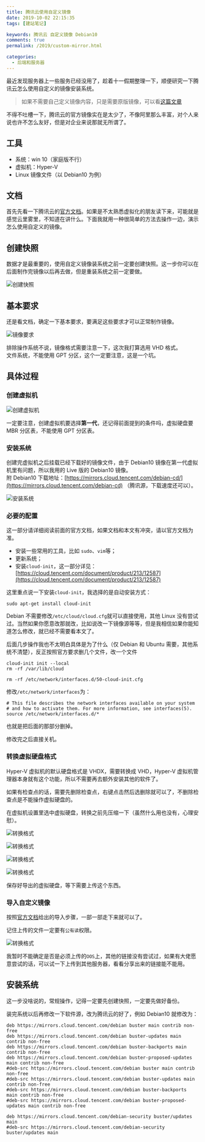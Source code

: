 ```yaml
---
title: 腾讯云使用自定义镜像
date: 2019-10-02 22:15:35
tags: [建站笔记]

keywords: 腾讯云 自定义镜像 Debian10
comments: true
permalink: /2019/custom-mirror.html

categories:
  - 后端和服务器
---
```


最近发现服务器上一些服务已经没用了，趁着十一假期整理一下，顺便研究一下腾讯云怎么使用自定义的镜像安装系统。

<!-- more -->

> 如果不需要自己定义镜像内容，只是需要原版镜像，可以看[这篇文章](/2021/custom-mirror.html)

不得不吐槽一下，腾讯云的官方镜像实在是太少了，不像阿里那么丰富，对个人来说也许不怎么友好，但是对企业来说那就无所谓了。

## 工具

- 系统：win 10（家庭版不行）
- 虚拟机：Hyper-V
- Linux 镜像文件（以 Debian10 为例）

## 文档

首先先看一下腾讯云的[官方文档](https://cloud.tencent.com/document/product/213/4942)。如果是不太熟悉虚拟化的朋友读下来，可能就是感觉云里雾里，不知道在讲什么。下面我就用一种很简单的方法去操作一边，演示怎么使用自定义的镜像。

## 创建快照

数据才是最重要的，使用自定义镜像装系统之前一定要创建快照。这一步你可以在后面制作完镜像以后再去做，但是重装系统之前一定要做。

![创建快照](./img/0.png)

## 基本要求

还是看文档，确定一下基本要求，要满足这些要求才可以正常制作镜像。

![镜像要求](./img/1.png)

排除操作系统不说，镜像格式需要注意一下，这次我打算选用 VHD 格式。  
文件系统，不能使用 GPT 分区，这个一定要注意，这是一个坑。

## 具体过程

### 创建虚拟机

![创建虚拟机](./img/3.png)

一定要注意，创建虚拟机要选择**第一代**，还记得前面提到的条件吗，虚拟硬盘要 MBR 分区表，不能使用 GPT 分区表。

### 安装系统

创建完虚拟机之后挂载已经下载好的镜像文件，由于 Debian10 镜像在第一代虚拟机里有问题，所以我用的 Live 版的 Debian10 镜像。  
附 Debian10 下载地址：[https://mirrors.cloud.tencent.com/debian-cd/](https://mirrors.cloud.tencent.com/debian-cd) （腾讯源，下载速度还可以）。

![安装系统](./img/4.png)

### 必要的配置

这一部分请详细阅读前面的官方文档，如果文档和本文有冲突，请以官方文档为准。

- 安装一些常用的工具，比如 `sudo`、`vim`等；
- 更新系统；
- 安装`cloud-init`，这一部分详见：[https://cloud.tencent.com/document/product/213/12587](https://cloud.tencent.com/document/product/213/12587)

这里重点说一下安装`cloud-init`，我选择的是自动安装方式：

```
sudo apt-get install cloud-init
```

Debian 不需要修改`/etc/cloud/cloud.cfg`就可以直接使用，其他 Linux 没有尝试过。当然如果你愿意改那就改，比如说改一下镜像源等等，但是我相信如果你能知道怎么修改，就已经不需要看本文了。

后面几步操作我也不太明白具体是为了什么（仅 Debian 和 Ubuntu 需要，其他系统不清楚），反正按照官方要求删几个文件，改一个文件

```
cloud-init init --local
rm -rf /var/lib/cloud

rm -rf /etc/network/interfaces.d/50-cloud-init.cfg
```

修改`/etc/network/interfaces`为：

```
# This file describes the network interfaces available on your system
# and how to activate them. For more information, see interfaces(5).
source /etc/network/interfaces.d/*
```

也就是把后面的那部分删掉。

修改完之后直接关机。

### 转换虚拟硬盘格式

Hyper-V 虚拟机的默认硬盘格式是 VHDX，需要转换成 VHD，Hyper-V 虚拟机管理器本身就有这个功能，所以不需要再去额外安装其他的软件了。

如果有检查点的话，需要先删除检查点，右键点击然后选删除就可以了，不删除检查点是不能操作虚拟硬盘的。

在虚拟机设置里选中虚拟硬盘，转换之前先压缩一下（虽然什么用也没有，心理安慰）。

![转换格式](./img/5.png)

![转换格式](./img/6.png)

![转换格式](./img/7.png)

![转换格式](./img/8.png)

保存好导出的虚拟硬盘，等下需要上传这个东西。

### 导入自定义镜像

按照[官方文档](https://cloud.tencent.com/document/product/213/4945#.E5.AF.BC.E5.85.A5.E6.AD.A5.E9.AA.A4)给出的导入步骤，一部一部走下来就可以了。

记住上传的文件一定要有`公有读`权限。

![转换格式](./img/9.png)

我暂时不能确定是否是必须上传的`OOS`上，其他的链接没有尝试过，如果有大佬愿意尝试的话，可以试一下上传到其他服务器，看看分享出来的链接能不能用。

## 安装系统

这一步没啥说的，常规操作，记得一定要先创建快照，一定要先做好备份。

装完系统以后再修改一下软件源，改为腾讯云的好了，例如 Debian10 就修改为：

```
deb https://mirrors.cloud.tencent.com/debian buster main contrib non-free
deb https://mirrors.cloud.tencent.com/debian buster-updates main contrib non-free
deb https://mirrors.cloud.tencent.com/debian buster-backports main contrib non-free
deb https://mirrors.cloud.tencent.com/debian buster-proposed-updates main contrib non-free
#deb-src https://mirrors.cloud.tencent.com/debian buster main contrib non-free
#deb-src https://mirrors.cloud.tencent.com/debian buster-updates main contrib non-free
#deb-src https://mirrors.cloud.tencent.com/debian buster-backports main contrib non-free
#deb-src https://mirrors.cloud.tencent.com/debian buster-proposed-updates main contrib non-free

deb https://mirrors.cloud.tencent.com/debian-security buster/updates main
#deb-src https://mirrors.cloud.tencent.com/debian-security buster/updates main
```
